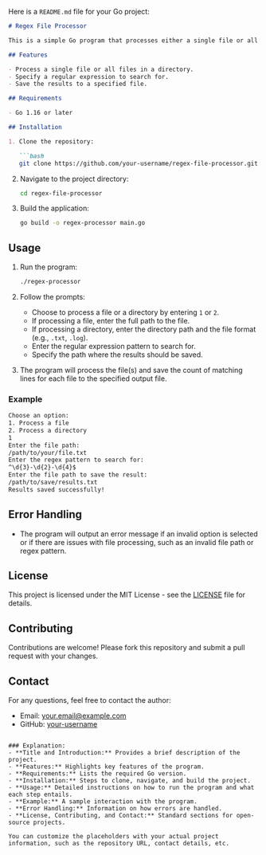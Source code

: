 Here is a `README.md` file for your Go project:

```markdown
# Regex File Processor

This is a simple Go program that processes either a single file or all files within a directory. It searches for lines that match a given regular expression pattern and counts the occurrences. The results are then saved to a specified output file.

## Features

- Process a single file or all files in a directory.
- Specify a regular expression to search for.
- Save the results to a specified file.

## Requirements

- Go 1.16 or later

## Installation

1. Clone the repository:

   ```bash
   git clone https://github.com/your-username/regex-file-processor.git
   ```

2. Navigate to the project directory:

   ```bash
   cd regex-file-processor
   ```

3. Build the application:

   ```bash
   go build -o regex-processor main.go
   ```

## Usage

1. Run the program:

   ```bash
   ./regex-processor
   ```

2. Follow the prompts:

   - Choose to process a file or a directory by entering `1` or `2`.
   - If processing a file, enter the full path to the file.
   - If processing a directory, enter the directory path and the file format (e.g., `.txt`, `.log`).
   - Enter the regular expression pattern to search for.
   - Specify the path where the results should be saved.

3. The program will process the file(s) and save the count of matching lines for each file to the specified output file.

### Example

```bash
Choose an option:
1. Process a file
2. Process a directory
1
Enter the file path:
/path/to/your/file.txt
Enter the regex pattern to search for:
^\d{3}-\d{2}-\d{4}$
Enter the file path to save the result:
/path/to/save/results.txt
Results saved successfully!
```

## Error Handling

- The program will output an error message if an invalid option is selected or if there are issues with file processing, such as an invalid file path or regex pattern.

## License

This project is licensed under the MIT License - see the [LICENSE](LICENSE) file for details.

## Contributing

Contributions are welcome! Please fork this repository and submit a pull request with your changes.

## Contact

For any questions, feel free to contact the author:

- Email: your.email@example.com
- GitHub: [your-username](https://github.com/your-username)
```

### Explanation:
- **Title and Introduction:** Provides a brief description of the project.
- **Features:** Highlights key features of the program.
- **Requirements:** Lists the required Go version.
- **Installation:** Steps to clone, navigate, and build the project.
- **Usage:** Detailed instructions on how to run the program and what each step entails.
- **Example:** A sample interaction with the program.
- **Error Handling:** Information on how errors are handled.
- **License, Contributing, and Contact:** Standard sections for open-source projects.

You can customize the placeholders with your actual project information, such as the repository URL, contact details, etc.
